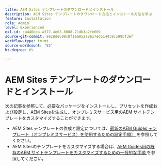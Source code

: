 ```yaml
---
title: AEM Sites テンプレートのダウンロードとインストール
description: AEM Sites テンプレートのダウンロード方法とインストール方法を学ぶ
feature: Installation
role: Admin
level: Experienced
exl-id: ca446ee4-a377-4e08-8008-21db3a2fe669
source-git-commit: 9e28de609c8f1ea05aa8617ed614439c599bf3ef
workflow-type: tm+mt
source-wordcount: '85'
ht-degree: 0%

---
```


# AEM Sites テンプレートのダウンロードとインストール

次の記事を参照して、必要なパッケージをインストールし、プリセットを作成および設定し、AEM Sitesを生成し、オンプレミスサービス用のAEM サイトテンプレートをカスタマイズすることができます。

- AEM Sites テンプレートの作成と設定については、[&#x200B; 最新のAEM Guides テンプレート（オンプレミスサービス）を使用するための設定手順） &#x200B;](../knowledge-base/kb-articles/publishing/download-install-aem-sites-templates-prem-kb.md) を参照してください。
- AEM Sitesのテンプレートをカスタマイズする場合は、[AEM Guides用の既存のAEM サイトテンプレートをカスタマイズするための一般的な手順 &#x200B;](../knowledge-base/kb-articles/publishing/customize-exsisting-site-template-kb.md) を参照してください。


